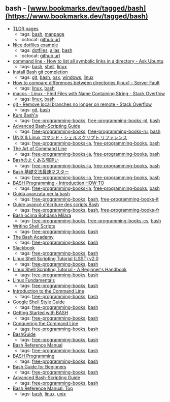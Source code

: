 bash - [www.bookmarks.dev/tagged/bash](https://www.bookmarks.dev/tagged/bash)
---
* [TLDR pages](https://tldr.sh/)
    * tags: [bash](../tagged/bash.md), [manpage](../tagged/manpage.md)
    * :octocat: [github url](https://github.com/tldr-pages/tldr)
* [Nice dotfiles example](https://github.com/jessfraz/dotfiles)
    * tags: [dotfiles](../tagged/dotfiles.md), [alias](../tagged/alias.md), [bash](../tagged/bash.md)
    * :octocat: [github url](https://github.com/jessfraz/dotfiles)
* [command line - How to list all symbolic links in a directory - Ask Ubuntu](https://askubuntu.com/questions/522051/how-to-list-all-symbolic-links-in-a-directory)
    * tags: [bash](../tagged/bash.md), [shell](../tagged/shell.md), [linux](../tagged/linux.md)
* [Install Bash git completion](https://github.com/bobthecow/git-flow-completion/wiki/Install-Bash-git-completion)
    * tags: [git](../tagged/git.md), [bash](../tagged/bash.md), [osx](../tagged/osx.md), [windows](../tagged/windows.md), [linux](../tagged/linux.md)
* [How to compare differences between directories (linux) - Server Fault](https://serverfault.com/questions/59108/how-to-compare-differences-between-directories-linux)
    * tags: [linux](../tagged/linux.md), [bash](../tagged/bash.md)
* [macos - Linux - Find Files with Name Containing String - Stack Overflow](https://stackoverflow.com/questions/11328988/linux-find-files-with-name-containing-string)
    * tags: [linux](../tagged/linux.md), [bash](../tagged/bash.md)
* [git - Remove local branches no longer on remote - Stack Overflow](https://stackoverflow.com/questions/7726949/remove-local-branches-no-longer-on-remote)
    * tags: [git](../tagged/git.md), [bash](../tagged/bash.md)
* [Kurs Bash'a](http://dief.republika.pl/kursbasha.tar.gz)
    * tags: [free-programming-books](../tagged/free-programming-books.md), [free-programming-books-pl](../tagged/free-programming-books-pl.md), [bash](../tagged/bash.md)
* [Advanced Bash-Scripting Guide](http://rus-linux.net/MyLDP/BOOKS/abs-guide/flat/abs-book.html)
    * tags: [free-programming-books](../tagged/free-programming-books.md), [free-programming-books-ru](../tagged/free-programming-books-ru.md), [bash](../tagged/bash.md)
* [UNIX & Linux コマンド・シェルスクリプト リファレンス](http://shellscript.sunone.me)
    * tags: [free-programming-books-ja](../tagged/free-programming-books-ja.md), [free-programming-books](../tagged/free-programming-books.md), [bash](../tagged/bash.md)
* [The Art of Command Line](https://github.com/jlevy/the-art-of-command-line/blob/master/README-ja.md)
    * tags: [free-programming-books-ja](../tagged/free-programming-books-ja.md), [free-programming-books](../tagged/free-programming-books.md), [bash](../tagged/bash.md)
* [Bashのよくある間違い](https://yakst.com/ja/posts/2929)
    * tags: [free-programming-books-ja](../tagged/free-programming-books-ja.md), [free-programming-books](../tagged/free-programming-books.md), [bash](../tagged/bash.md)
* [Bash 基礎文法最速マスター](http://d.hatena.ne.jp/nattou_curry_2/20100131/1264910483)
    * tags: [free-programming-books-ja](../tagged/free-programming-books-ja.md), [free-programming-books](../tagged/free-programming-books.md), [bash](../tagged/bash.md)
* [BASH Programming - Introduction HOW-TO](http://linuxjf.osdn.jp/JFdocs/Bash-Prog-Intro-HOWTO.html)
    * tags: [free-programming-books-ja](../tagged/free-programming-books-ja.md), [free-programming-books](../tagged/free-programming-books.md), [bash](../tagged/bash.md)
* [Guida avanzata per la bash](http://www.dmi.unict.it/diraimondo/web/wp-content/uploads/classes/so/mirror-stuff/abs-guide.pdf)
    * tags: [free-programming-books](../tagged/free-programming-books.md), [bash](../tagged/bash.md), [free-programming-books-it](../tagged/free-programming-books-it.md)
* [Guide avancé d'écriture des scripts Bash](http://abs.traduc.org/abs-fr/)
    * tags: [free-programming-books](../tagged/free-programming-books.md), [bash](../tagged/bash.md), [free-programming-books-fr](../tagged/free-programming-books-fr.md)
* [Bash očima Bohdana Milara](http://i.iinfo.cz/files/root/k/bash_ocima_bohdana_milara.pdf)
    * tags: [free-programming-books](../tagged/free-programming-books.md), [free-programming-books-cs](../tagged/free-programming-books-cs.md), [bash](../tagged/bash.md)
* [Writing Shell Scripts](http://linuxcommand.org/lc3_writing_shell_scripts.php)
    * tags: [free-programming-books](../tagged/free-programming-books.md), [bash](../tagged/bash.md)
* [The Bash Academy](http://www.bash.academy)
    * tags: [free-programming-books](../tagged/free-programming-books.md), [bash](../tagged/bash.md)
* [Slackbook](http://slackbook.org)
    * tags: [free-programming-books](../tagged/free-programming-books.md), [bash](../tagged/bash.md)
* [Linux Shell Scripting Tutorial (LSST) v2.0](https://bash.cyberciti.biz/guide/Main_Page)
    * tags: [free-programming-books](../tagged/free-programming-books.md), [bash](../tagged/bash.md)
* [Linux Shell Scripting Tutorial - A Beginner's Handbook](http://www.freeos.com/guides/lsst/)
    * tags: [free-programming-books](../tagged/free-programming-books.md), [bash](../tagged/bash.md)
* [Linux Fundamentals](http://linux-training.be/linuxfun.pdf)
    * tags: [free-programming-books](../tagged/free-programming-books.md), [bash](../tagged/bash.md)
* [Introduction to the Command Line](https://launchschool.com/books/command_line)
    * tags: [free-programming-books](../tagged/free-programming-books.md), [bash](../tagged/bash.md)
* [Google Shell Style Guide](https://google.github.io/styleguide/shell.xml)
    * tags: [free-programming-books](../tagged/free-programming-books.md), [bash](../tagged/bash.md)
* [Getting Started with BASH](http://www.hypexr.org/bash_tutorial.php)
    * tags: [free-programming-books](../tagged/free-programming-books.md), [bash](../tagged/bash.md)
* [Conquering the Command Line](http://conqueringthecommandline.com/book/frontmatter)
    * tags: [free-programming-books](../tagged/free-programming-books.md), [bash](../tagged/bash.md)
* [BashGuide](http://mywiki.wooledge.org/BashGuide)
    * tags: [free-programming-books](../tagged/free-programming-books.md), [bash](../tagged/bash.md)
* [Bash Reference Manual](http://www.gnu.org/software/bash/manual/bashref.html)
    * tags: [free-programming-books](../tagged/free-programming-books.md), [bash](../tagged/bash.md)
* [BASH Programming](http://tldp.org/HOWTO/Bash-Prog-Intro-HOWTO.html)
    * tags: [free-programming-books](../tagged/free-programming-books.md), [bash](../tagged/bash.md)
* [Bash Guide for Beginners](http://www.tldp.org/LDP/Bash-Beginners-Guide/html/)
    * tags: [free-programming-books](../tagged/free-programming-books.md), [bash](../tagged/bash.md)
* [Advanced Bash-Scripting Guide](http://tldp.org/LDP/abs/html/)
    * tags: [free-programming-books](../tagged/free-programming-books.md), [bash](../tagged/bash.md)
* [Bash Reference Manual: Top](https://www.gnu.org/software/bash/manual/html_node/index.html)
    * tags: [bash](../tagged/bash.md), [linux](../tagged/linux.md), [unix](../tagged/unix.md)

